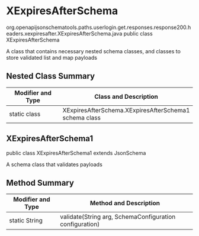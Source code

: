 # XExpiresAfterSchema
org.openapijsonschematools.paths.userlogin.get.responses.response200.headers.xexpiresafter.XExpiresAfterSchema.java
public class XExpiresAfterSchema

A class that contains necessary nested schema classes, and classes to store validated list and map payloads

## Nested Class Summary
| Modifier and Type | Class and Description |
| ----------------- | ---------------------- |
| static class | XExpiresAfterSchema.XExpiresAfterSchema1<br> schema class |

## XExpiresAfterSchema1
public class XExpiresAfterSchema1
extends JsonSchema

A schema class that validates payloads


## Method Summary
| Modifier and Type | Method and Description |
| ----------------- | ---------------------- |
| static String | validate(String arg, SchemaConfiguration configuration) |
